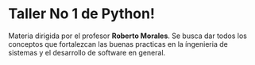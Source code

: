 # Taller No 1 de Python!

Materia dirigida por el profesor **Roberto Morales**. Se busca dar todos los conceptos que fortalezcan las buenas practicas en la íngenieria de sistemas y el desarrollo de software en general.

